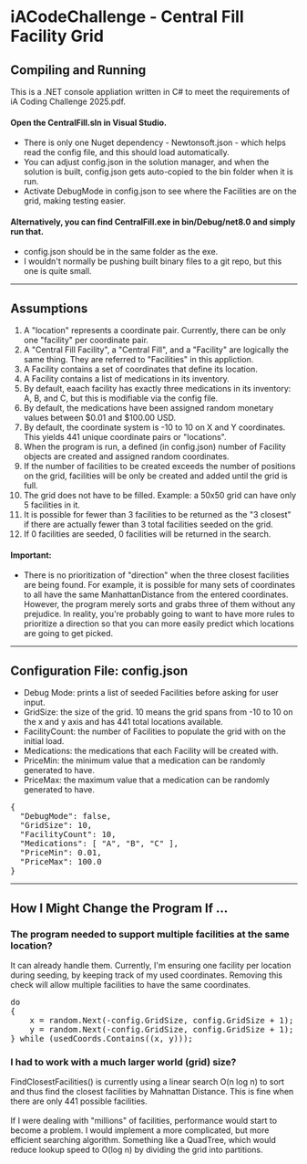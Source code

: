 # iACodeChallenge - Central Fill Facility Grid

## Compiling and Running

This is a .NET console appliation written in C# to meet the requirements of iA Coding Challenge 2025.pdf.

#### Open the CentralFill.sln in Visual Studio.
* There is only one Nuget dependency - Newtonsoft.json - which helps read the config file, and this should load automatically.
* You can adjust config.json in the solution manager, and when the solution is built, config.json gets auto-copied to the bin
  folder when it is run.
* Activate DebugMode in config.json to see where the Facilities are on the grid, making testing easier.

#### Alternatively, you can find CentralFill.exe in bin/Debug/net8.0 and simply run that.
* config.json should be in the same folder as the exe.
* I wouldn't normally be pushing built binary files to a git repo, but this one is quite small.

- - - -

## Assumptions
1. A "location" represents a coordinate pair. Currently, there can be only one "facility" per coordinate pair.
1. A "Central Fill Facility", a "Central Fill", and a "Facility" are logically the same thing.
   They are referred to "Facilities" in this appliction.
1. A Facility contains a set of coordinates that define its location.
1. A Facility contains a list of medications in its inventory.
1. By default, eaach facility has exactly three medications in its inventory: A, B, and C, but this is modifiable via the config file.
1. By default, the medications have been assigned random monetary values between $0.01 and $100.00 USD.
1. By default, the coordinate system is -10 to 10 on X and Y coordinates. This yields 441 unique coordinate pairs or "locations".
1. When the program is run, a defined (in config.json) number of Facility objects are created and assigned random coordinates.
1. If the number of facilities to be created exceeds the number of positions on the grid, facilities will be only be created and added
   until the grid is full.
1. The grid does not have to be filled. Example: a 50x50 grid can have only 5 facilities in it.
1. It is possible for fewer than 3 facilities to be returned as the "3 closest" if there are actually fewer than 3 total facilities
   seeded on the grid.
1. If 0 facilities are seeded, 0 facilities will be returned in the search.

#### Important:
* There is no prioritization of "direction" when the three closest facilities are being found. For example, it is possible for many sets of
  coordinates to all have the same ManhattanDistance from the entered coordinates. However, the program merely sorts and grabs three of them
  without any prejudice. In reality, you're probably going to want to have more rules to prioritize a direction so that you can more
  easily predict which locations are going to get picked.

- - - -

## Configuration File: config.json
* Debug Mode: prints a list of seeded Facilities before asking for user input.
* GridSize: the size of the grid. 10 means the grid spans from -10 to 10 on the x and y axis and has 441 total locations available.
* FacilityCount: the number of Facilities to populate the grid with on the initial load.
* Medications: the medications that each Facility will be created with.
* PriceMin: the minimum value that a medication can be randomly generated to have.
* PriceMax: the maximum value that a medication can be randomly generated to have.

<pre>
{
  "DebugMode": false,
  "GridSize": 10,
  "FacilityCount": 10,
  "Medications": [ "A", "B", "C" ],
  "PriceMin": 0.01,
  "PriceMax": 100.0
}
</pre>

- - - -

## How I Might Change the Program If ...
### The program needed to support multiple facilities at the same location?
It can already handle them. Currently, I'm ensuring one facility per location during seeding, by keeping track of my used coordinates.
Removing this check will allow multiple facilities to have the same coordinates.
<pre>
do
{
    x = random.Next(-config.GridSize, config.GridSize + 1);
    y = random.Next(-config.GridSize, config.GridSize + 1);
} while (usedCoords.Contains((x, y)));
</pre>

### I had to work with a much larger world (grid) size?
FindClosestFacilities() is currently using a linear search O(n log n) to sort and thus find the closest facilities by Mahnattan Distance.
This is fine when there are only 441 possible facilities.<BR>
<BR>
If I were dealing with "millions" of facilities, performance would start to become a problem. I would implement a more complicated,
but more efficient searching algorithm. Something like a QuadTree, which would reduce lookup speed to O(log n) by dividing the grid
into partitions.